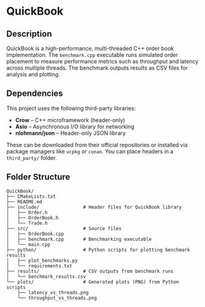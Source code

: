 # QuickBook

## Description

QuickBook is a high-performance, multi-threaded C++ order book implementation.
The `benchmark.cpp` executable runs simulated order placement to measure performance metrics such as throughput and latency across multiple threads. The benchmark outputs results as CSV files for analysis and plotting.

## Dependencies

This project uses the following third-party libraries:

* **Crow** – C++ microframework (header-only)
* **Asio** – Asynchronous I/O library for networking 
* **nlohmann/json** – Header-only JSON library

These can be downloaded from their official repositories or installed via package managers like `vcpkg` or `conan`. You can place headers in a `third_party/` folder.

## Folder Structure

```
QuickBook/
├── CMakeLists.txt
├── README.md
├── include/                # Header files for QuickBook library
│   ├── Order.h
│   ├── OrderBook.h
│   └── Trade.h
├── src/                    # Source files
│   ├── OrderBook.cpp
│   ├── benchmark.cpp       # Benchmarking executable
│   └── main.cpp
├── python/                 # Python scripts for plotting benchmark results
│   ├── plot_benchmarks.py
│   └── requirements.txt
├── results/                # CSV outputs from benchmark runs
│   └── benchmark_results.csv
└── plots/                  # Generated plots (PNG) from Python scripts
    ├── latency_vs_threads.png
    └── throughput_vs_threads.png
```